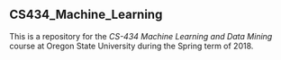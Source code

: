 CS434_Machine_Learning 
------

This is a repository for the *CS-434 Machine Learning and Data Mining* course at Oregon State University during the Spring term of 2018.